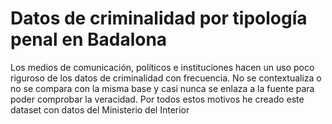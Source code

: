 # Datos de criminalidad por tipología penal en Badalona
Los medios de comunicación, políticos e instituciones hacen un uso poco riguroso de los datos de criminalidad con frecuencia. No se contextualiza o no se compara con la misma base y casi nunca se enlaza a la fuente para poder comprobar la veracidad. Por todos estos motivos he creado este dataset con datos del Ministerio del Interior
